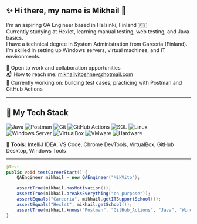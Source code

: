 ## ✨ Hi there, my name is Mikhail 👋  

I'm an aspiring QA Engineer based in Helsinki, Finland 🇫🇮    
Currently studying at Hexlet, learning manual testing, web testing, and Java basics.  
I have a technical degree in System Administration from Careeria (Finland).        
I’m skilled in setting up Windows servers, virtual machines, and IT environments.    

💼 Open to work and collaboration opportunities  
📬 How to reach me: mikhailvitoshnev@hotmail.com   
🌱 Currently working on: building test cases, practicing with Postman and GitHub Actions  

---

## 🧰 My Tech Stack

![Java](https://img.shields.io/badge/-Java-007396?logo=java&logoColor=white&style=flat-square)
![Postman](https://img.shields.io/badge/-Postman-FF6C37?logo=postman&logoColor=white&style=flat-square)
![Git](https://img.shields.io/badge/-Git-F05032?logo=git&logoColor=white&style=flat-square)
![GitHub Actions](https://img.shields.io/badge/-GitHub%20Actions-2088FF?logo=github-actions&logoColor=white&style=flat-square)
![SQL](https://img.shields.io/badge/-SQL-4479A1?logo=postgresql&logoColor=white&style=flat-square)
![Linux](https://img.shields.io/badge/-Linux-FCC624?logo=linux&logoColor=black&style=flat-square)
![Windows Server](https://img.shields.io/badge/-Windows%20Server-0078D6?logo=windows&logoColor=white&style=flat-square)
![VirtualBox](https://img.shields.io/badge/-VirtualBox-183A61?logo=virtualbox&logoColor=white&style=flat-square)
![VMware](https://img.shields.io/badge/-VMware-607078?logo=vmware&logoColor=white&style=flat-square)
![Hardware](https://img.shields.io/badge/-PC%20Hardware%20Support-555555?style=flat-square)

🧪 **Tools:** IntelliJ IDEA, VS Code, Chrome DevTools, VirtualBox, GitHub Desktop, Windows Tools

---

```java
@Test
public void testCareerStart() {
    QAEngineer mikhail = new QAEngineer("MikVito");

    assertTrue(mikhail.hasMotivation());
    assertTrue(mikhail.breaksEverything("on purpose"));
    assertEquals("Careeria", mikhail.getITSupportSchool());
    assertEquals("Hexlet", mikhail.getSchool());
    assertTrue(mikhail.knows("Postman", "GitHub_Actions", "Java", "Windows_Server", "PC_Hardware"));
}
